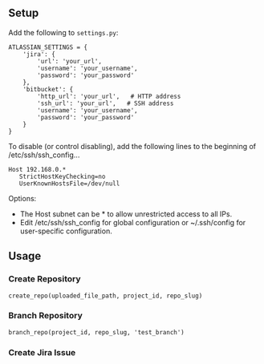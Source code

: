 ## Setup

Add the following to ```settings.py```:

```
ATLASSIAN_SETTINGS = {
    'jira': {
        'url': 'your_url',
        'username': 'your_username',
        'password': 'your_password'
    },
    'bitbucket': {
        'http_url': 'your_url',   # HTTP address
        'ssh_url': 'your_url',   # SSH address
        'username': 'your_username',
        'password': 'your_password'
    }
}
```


To disable (or control disabling), add the following lines to the beginning of /etc/ssh/ssh_config...

```
Host 192.168.0.*
   StrictHostKeyChecking=no
   UserKnownHostsFile=/dev/null
```
   
Options:

* The Host subnet can be * to allow unrestricted access to all IPs.
* Edit /etc/ssh/ssh_config for global configuration or ~/.ssh/config for user-specific configuration.

## Usage

### Create Repository

```create_repo(uploaded_file_path, project_id, repo_slug)```


### Branch Repository

```branch_repo(project_id, repo_slug, 'test_branch')```


### Create Jira Issue

